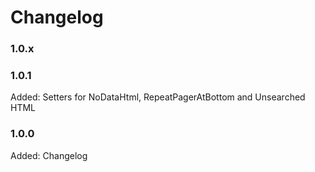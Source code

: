 # Changelog

### 1.0.x

### 1.0.1

Added:  Setters for NoDataHtml, RepeatPagerAtBottom and Unsearched HTML

### 1.0.0

Added:      Changelog
